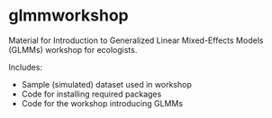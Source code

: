 # glmmworkshop

Material for Introduction to Generalized Linear Mixed-Effects Models (GLMMs) workshop for ecologists.

Includes:
* Sample (simulated) dataset used in workshop
* Code for installing required packages
* Code for the workshop introducing GLMMs
